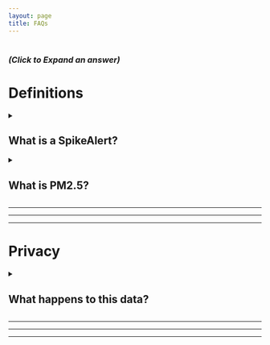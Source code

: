 ```yaml
---
layout: page
title: FAQs
---
```


<!-- For Collapible cell formatting - https://developer.mozilla.org/en-US/docs/Web/HTML/Element/details -->

<h1> <small><small><small><i>(Click to Expand an answer)</i></small></small></small></h1>

<h1><b>Definitions</b></h1>

<details>
<summary><h2>What is a SpikeAlert?</h2>
</summary>

A "SpikeAlert" is a warning that air quality <b>may</b> be harmful in your area. 
This is tough to define, and we hope to get a better idea with your help!

<br><br>

Currently, we are sending out alerts anytime a <a href="https://www2.purpleair.com/">PurpleAir</a> sensor reads Particulate Matter 2.5 (PM2.5) levels over the <a href="https://www.epa.gov/pm-pollution/national-ambient-air-quality-standards-naaqs-pm" target="_blank">24-hour National Ambient Air Quality Standard</a> (NAAQS) within 1 kilometer of your designated location of interest.


<hr>

</details>

<!-- Example Question -->
<details>
<summary><h2>What is PM2.5?</h2>
</summary>

Particulate matter 2.5 (PM2.5) is a major <a href="https://www.who.int/teams/environment-climate-change-and-health/air-quality-and-health/health-impacts/types-of-pollutants" target="_blank">air pollutant</a> of concern.

<br><br>

PM2.5 are generic particles of 2.5 micrometers in diameter (or smaller) that are created during the combustion processes of cars, energy production, manufacturing, and trash incineration as well as forest fires, backyard bonfires, and small gas engines! 

<br><br>

The American Heart Association (AHA) has established a causal link between these particles and heart and lung disease (<a href="https://hpforhc.org/wp-content/uploads/2021/11/HPHC_factsheet_AirPollution.pdf">Source</a>).

<hr>

</details>

<hr><hr><hr>

<h1><b>Privacy</b></h1>

<!-- Example Question -->
<details>
<summary><h2>What happens to this data?</h2>
</summary>

All sign up information and reports are stored in a secure <a href="https://www.ncbi.nlm.nih.gov/pmc/articles/PMC5764586/" target="_blank">REDCap</a> database hosted by the University of Minnesota. 

<br><br>

We do not link locations/phone numbers to community scientist reports - only sensors in the area.

<br><br> 

We do not share reports with any org/government agency without your consent.

<hr>

</details>

<hr><hr><hr>

